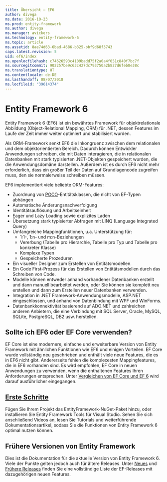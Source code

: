 ```yaml
---
title: Übersicht – EF6
author: divega
ms.date: 2016-10-23
ms.prod: entity-framework
ms.author: divega
ms.manager: avickers
ms.technology: entity-framework-6
ms.topic: article
ms.assetid: 8ae74d63-6bad-4686-b325-bbf9d68f3743
caps.latest.revision: 5
uid: ef6/index
ms.openlocfilehash: c74626593c4109badd75f2a0a4f051c840f7bc7f
ms.sourcegitcommit: 902257be9c63c427dc793750a2b827d6feb8e38c
ms.translationtype: HT
ms.contentlocale: de-DE
ms.lasthandoff: 08/07/2018
ms.locfileid: "39614374"
---
```

# <a name="entity-framework-6"></a>Entity Framework 6
Entity Framework 6 (EF6) ist ein bewährtes Framework für objektrelationale Abbildung (Object-Relational Mapping, ORM) für .NET, dessen Features im Laufe der Zeit immer weiter optimiert und stabilisiert wurden.

Als ORM-Framework senkt EF6 die Inkongruenz zwischen dem relationalen und dem objektorientierten Bereich. Dadurch können Entwickler Anwendungen schreiben, die mit Daten interagieren, die in relationalen Datenbanken mit stark typisierten .NET-Objekten gespeichert wurden, die die Anwendungsdomäne darstellen. Außerdem ist es durch EF6 nicht mehr erforderlich, dass ein großer Teil der Daten auf Grundlagencode zugreifen muss, den sie normalerweise schreiben müssen.

EF6 implementiert viele beliebte ORM-Features:
- Zuordnung von [POCO](~/ef6/resources/glossary.md#poco)-Entitätsklassen, die nicht von EF-Typen abhängen
- Automatische Änderungsnachverfolgung
- Identitätsauflösung und Arbeitseinheit
- Eager und Lazy Loading sowie explizites Laden
- Übersetzung stark typisierter Abfragen mit LINQ (Language Integrated Query)
- Umfangreiche Mappingfunktionen, u.a. Unterstützung für:
  - 1:1-, 1:n- und m:n-Beziehungen
  - Vererbung (Tabelle pro Hierarchie, Tabelle pro Typ und Tabelle pro konkreter Klasse)
  - Komplexe Typen
  - Gespeicherte Prozeduren
- Ein visueller Designer zum Erstellen von Entitätsmodellen.
- Ein Code First-Prozess für das Erstellen von Entitätsmodellen durch das Schreiben von Code.
- Modelle können entweder anhand vorhandener Datenbanken erstellt und dann manuell bearbeitet werden, oder Sie können sie komplett neu erstellen und dann zum Erstellen neuer Datenbanken verwenden.
- Integration in .NET Framework-Anwendungsmodelle, ASP.NET eingeschlossen, und anhand von Datenbindung mit WPF und WinForms.
- Datenbankkonnektivität basierend auf ADO.NET und zahlreichen anderen Anbietern, die eine Verbindung mit SQL Server, Oracle, MySQL, SQLite, PostgreSQL, DB2 usw. herstellen.

## <a name="should-i-use-ef6-or-ef-core"></a>Sollte ich EF6 oder EF Core verwenden?

EF Core ist eine modernere, einfache und erweiterbare Version von Entity Framework mit ähnlichen Funktionen wie EF6 und einigen Vorteilen.
EF Core wurde vollständig neu geschrieben und enthält viele neue Features, die es in EF6 nicht gibt. Andererseits fehlen die komplexesten Mappingfeatures, die in EF6 vorhanden sind.
Es wird empfohlen, EF Core in neuen Anwendungen zu verwenden, wenn die enthaltenen Features Ihren Anforderungen entsprechen.
Unter [Vergleichen von EF Core und EF 6](xref:efcore-and-ef6/index) wird darauf ausführlicher eingegangen.

## <a name="get-startedef6get-startedmd"></a>[Erste Schritte](~/ef6/get-started.md)

Fügen Sie Ihrem Projekt das EntityFramework-NuGet-Paket hinzu, oder installieren Sie Entity Framework Tools für Visual Studio. Sehen Sie sich anschließend Videos an, lesen Sie Tutorials und weiterführende Dokumentationsartikel, sodass Sie die Funktionen von Entity Framework 6 optimal nutzen können.

## <a name="past-entity-framework-versions"></a>Frühere Versionen von Entity Framework

Dies ist die Dokumentation für die aktuelle Version von Entity Framework 6. Viele der Punkte gelten jedoch auch für ältere Releases.
Unter [Neues](~/ef6/what-is-new/index.md) und [Frühere Releases](~/ef6/what-is-new/past-releases.md) finden Sie eine vollständige Liste der EF-Releases mit dazugehörigen neuen Features.
